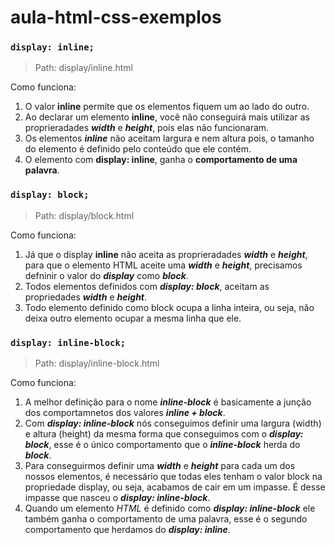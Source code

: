 # aula-html-css-exemplos

### **`display: inline;`**
> Path: display/inline.html

Como funciona:  

1. O valor **inline** permite que os elementos fiquem um ao lado do outro.
2. Ao declarar um elemento **inline**, você não conseguirá mais utilizar as proprieradades _**width**_ e _**height**_, pois elas não funcionaram.
3. Os elementos _**inline**_ não aceitam largura e nem altura pois, o tamanho do elemento é definido pelo conteúdo que ele contém.
4. O elemento com **display: inline**, ganha o **comportamento de uma palavra**.

### **`display: block;`**
> Path: display/block.html

Como funciona:  

1. Já que o display **inline** não aceita as proprieradades _**width**_ e _**height**_, para que o elemento HTML aceite uma  _**width**_ e _**height**_, precisamos defninir o valor do _**display**_ como _**block**_.
2. Todos elementos definidos com _**display: block**_, aceitam as propriedades  _**width**_ e _**height**_.
3. Todo elemento definido como block ocupa a linha inteira, ou seja, não deixa outro elemento ocupar a mesma linha que ele.

### **`display: inline-block;`**
> Path: display/inline-block.html

Como funciona:  

1. A melhor definição para o nome _**inline-block**_ é basicamente a junção dos comportamnetos dos valores _**inline + block**_. 
3. Com _**display: inline-block**_ nós conseguimos definir uma largura (width) e altura (height) da mesma forma que conseguimos com o _**display: block**_, esse é o único comportamento que o _**inline-block**_ herda do _**block**_.
2. Para conseguirmos definir uma _**width**_ e _**height**_ para cada um dos nossos elementos, é necessário que todas eles tenham o valor block na propriedade display, ou seja, acabamos de cair em um impasse. É desse impasse que nasceu o _**display: inline-block**_.
3. Quando um elemento _HTML_ é definido como _**display: inline-block**_ ele também ganha o comportamento de uma palavra, esse é o segundo comportamento que herdamos do _**display: inline**_.

